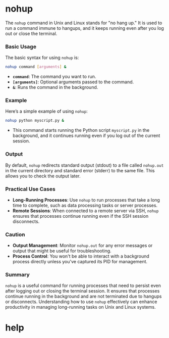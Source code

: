 # nohup
The `nohup` command in Unix and Linux stands for "no hang up." It is used to run a command immune to hangups, and it keeps running even after you log out or close the terminal.

### Basic Usage

The basic syntax for using `nohup` is:

```sh
nohup command [arguments] &
```

- **`command`**: The command you want to run.
- **`[arguments]`**: Optional arguments passed to the command.
- **`&`**: Runs the command in the background.

### Example

Here’s a simple example of using `nohup`:

```sh
nohup python myscript.py &
```

- This command starts running the Python script `myscript.py` in the background, and it continues running even if you log out of the current session.

### Output

By default, `nohup` redirects standard output (stdout) to a file called `nohup.out` in the current directory and standard error (stderr) to the same file. This allows you to check the output later.

### Practical Use Cases

- **Long-Running Processes**: Use `nohup` to run processes that take a long time to complete, such as data processing tasks or server processes.
- **Remote Sessions**: When connected to a remote server via SSH, `nohup` ensures that processes continue running even if the SSH session disconnects.

### Caution

- **Output Management**: Monitor `nohup.out` for any error messages or output that might be useful for troubleshooting.
- **Process Control**: You won't be able to interact with a background process directly unless you've captured its PID for management.

### Summary

`nohup` is a useful command for running processes that need to persist even after logging out or closing the terminal session. It ensures that processes continue running in the background and are not terminated due to hangups or disconnects. Understanding how to use `nohup` effectively can enhance productivity in managing long-running tasks on Unix and Linux systems. 

# help 

```

```
